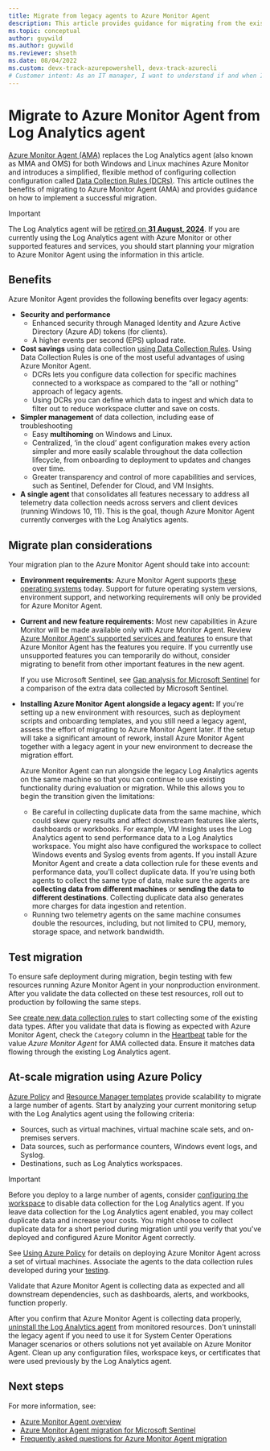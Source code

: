 ```yaml
---
title: Migrate from legacy agents to Azure Monitor Agent
description: This article provides guidance for migrating from the existing legacy agents to the new Azure Monitor Agent (AMA) and data collection rules (DCR).
ms.topic: conceptual
author: guywild
ms.author: guywild
ms.reviewer: shseth
ms.date: 08/04/2022 
ms.custom: devx-track-azurepowershell, devx-track-azurecli
# Customer intent: As an IT manager, I want to understand if and when I should move from using legacy agents to Azure Monitor Agent.    
---
```


# Migrate to Azure Monitor Agent from Log Analytics agent
[Azure Monitor Agent (AMA)](./agents-overview.md) replaces the Log Analytics agent (also known as MMA and OMS) for both Windows and Linux machines Azure Monitor and introduces a simplified, flexible method of configuring collection configuration called [Data Collection Rules (DCRs)](../essentials/data-collection-rule-overview.md). This article outlines the benefits of migrating to Azure Monitor Agent (AMA) and provides guidance on how to implement a successful migration.

> [!IMPORTANT]
> The Log Analytics agent will be [retired on **31 August, 2024**](https://azure.microsoft.com/updates/were-retiring-the-log-analytics-agent-in-azure-monitor-on-31-august-2024/). If you are currently using the Log Analytics agent with Azure Monitor or other supported features and services, you should start planning your migration to Azure Monitor Agent using the information in this article.

## Benefits 

Azure Monitor Agent provides the following benefits over legacy agents:

- **Security and performance**
  - Enhanced security through Managed Identity and Azure Active Directory (Azure AD) tokens (for clients). 
  - A higher events per second (EPS) upload rate.
- **Cost savings** using data collection [using Data Collection Rules](data-collection-rule-azure-monitor-agent.md). Using Data Collection Rules is one of the most useful advantages of using Azure Monitor Agent.
  - DCRs lets you configure data collection for specific machines connected to a workspace as compared to the “all or nothing” approach of legacy agents.
  - Using DCRs you can define which data to ingest and which data to filter out to reduce workspace clutter and save on costs.  
- **Simpler management** of data collection, including ease of troubleshooting
  - Easy **multihoming** on Windows and Linux.
  - Centralized, ‘in the cloud’ agent configuration makes every action simpler and more easily scalable throughout the data collection lifecycle, from onboarding to deployment to updates and changes over time.
  - Greater transparency and control of more capabilities and services, such as Sentinel, Defender for Cloud, and VM Insights.
- **A single agent** that consolidates all features necessary to address all telemetry data collection needs across servers and client devices (running Windows 10, 11). This is the goal, though Azure Monitor Agent currently converges with the Log Analytics agents.

## Migrate plan considerations

Your migration plan to the Azure Monitor Agent should take into account:

- **Environment requirements:** Azure Monitor Agent supports [these operating systems](./agents-overview.md#supported-operating-systems) today. Support for future operating system versions, environment support, and networking requirements will only be provided for Azure Monitor Agent. 

- **Current and new feature requirements:** Most new capabilities in Azure Monitor will be made available only with Azure Monitor Agent. Review [Azure Monitor Agent's supported services and features](agents-overview.md#supported-services-and-features) to ensure that Azure Monitor Agent has the features you require. If you currently use unsupported features you can temporarily do without, consider migrating to benefit from other important features in the new agent. 

    If you use Microsoft Sentinel, see [Gap analysis for Microsoft Sentinel](../../sentinel/ama-migrate.md#gap-analysis-between-agents) for a comparison of the extra data collected by Microsoft Sentinel.

- **Installing Azure Monitor Agent alongside a legacy agent:** If you're setting up a new environment with resources, such as deployment scripts and onboarding templates, and you still need a legacy agent, assess the effort of migrating to Azure Monitor Agent later. If the setup will take a significant amount of rework, install Azure Monitor Agent together with a legacy agent in your new environment to decrease the migration effort.

    Azure Monitor Agent can run alongside the legacy Log Analytics agents on the same machine so that you can continue to use existing functionality during evaluation or migration. While this allows you to begin the transition given the limitations:
    - Be careful in collecting duplicate data from the same machine, which could skew query results and affect downstream features like alerts, dashboards or workbooks. For example, VM Insights uses the Log Analytics agent to send performance data to a Log Analytics workspace. You might also have configured the workspace to collect Windows events and Syslog events from agents. If you install Azure Monitor Agent and create a data collection rule for these events and performance data, you'll collect duplicate data. If you're using both agents to collect the same type of data, make sure the agents are **collecting data from different machines** or **sending the data to different destinations**. Collecting duplicate data also generates more charges for data ingestion and retention.
    - Running two telemetry agents on the same machine consumes double the resources, including, but not limited to CPU, memory, storage space, and network bandwidth.

## Test migration
To ensure safe deployment during migration, begin testing with few resources running Azure Monitor Agent in your nonproduction environment. After you validate the data collected on these test resources, roll out to production by following the same steps.

See [create new data collection rules](./data-collection-rule-azure-monitor-agent.md#create-data-collection-rule-and-association) to start collecting some of the existing data types. After you validate that data is flowing as expected with Azure Monitor Agent, check the `Category` column in the [Heartbeat](/azure/azure-monitor/reference/tables/heartbeat) table for the value *Azure Monitor Agent* for AMA collected data. Ensure it matches data flowing through the existing Log Analytics agent.

## At-scale migration using Azure Policy
[Azure Policy](../../governance/policy/overview.md) and [Resource Manager templates](../resource-manager-samples.md) provide scalability to migrate a large number of agents. 
Start by analyzing your current monitoring setup with the Log Analytics agent using the following criteria:

  - Sources, such as virtual machines, virtual machine scale sets, and on-premises servers.
  - Data sources, such as performance counters, Windows event logs, and Syslog.
  - Destinations, such as Log Analytics workspaces.

> [!IMPORTANT]
> Before you deploy to a large number of agents, consider [configuring the workspace](agent-data-sources.md) to disable data collection for the Log Analytics agent. If you leave data collection for the Log Analytics agent enabled, you may collect duplicate data and increase your costs. You might choose to collect duplicate data for a short period during migration until you verify that you've deployed and configured Azure Monitor Agent correctly.

See [Using Azure Policy](azure-monitor-agent-manage.md#using-azure-policy) for details on deploying Azure Monitor Agent across a set of virtual machines. Associate the agents to the data collection rules developed during your [testing](#test-migration). 

Validate that Azure Monitor Agent is collecting data as expected and all downstream dependencies, such as dashboards, alerts, and workbooks, function properly. 

After you confirm that Azure Monitor Agent is collecting data properly, [uninstall the Log Analytics agent](./agent-manage.md#uninstall-agent) from monitored resources. Don't uninstall the legacy agent if you need to use it for System Center Operations Manager scenarios or others solutions not yet available on Azure Monitor Agent. Clean up any configuration files, workspace keys, or certificates that were used previously by the Log Analytics agent.

## Next steps

For more information, see:

- [Azure Monitor Agent overview](agents-overview.md)
- [Azure Monitor Agent migration for Microsoft Sentinel](../../sentinel/ama-migrate.md)
- [Frequently asked questions for Azure Monitor Agent migration](/azure/azure-monitor/faq#azure-monitor-agent)
